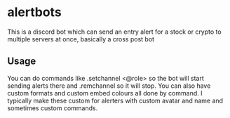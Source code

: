 # alertbots
This is a discord bot which can send an entry alert for a stock or crypto to multiple servers at once, basically a cross post bot

## Usage
You can do commands like .setchannel <@role> so the bot will start sending alerts there and .remchannel so it will stop. You can also have custom formats and custom embed colours all done by command. I typically make these custom for alerters with custom avatar and name and sometimes custom commands. 
